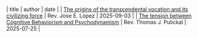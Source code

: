 | title | author | date |
| [The origins of the transcendental vocation and its civilizing force](./essays/transcendental_vocation_v1_0.html) | Rev. Jose E. Lopez | 2025-09-03 |
| [The tension between Cognitive Behaviorism and Psychodynamism](./essays/cognitive_behaviorism_psychodynamism_v1_0.html) | Rev. Thomas J. Pulickal | 2025-07-25 |